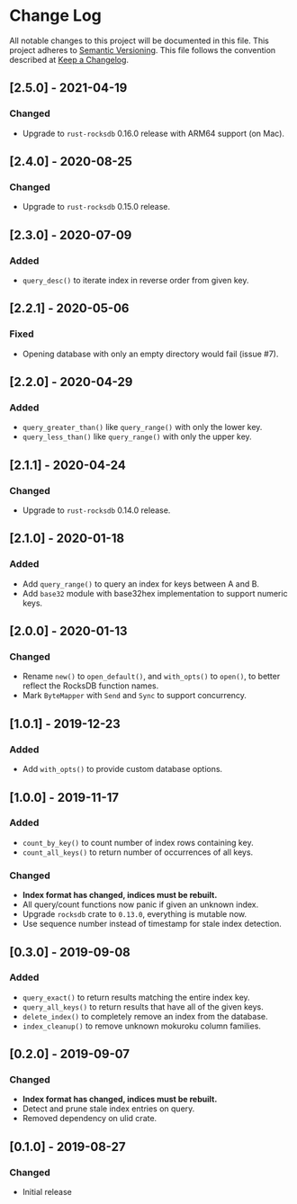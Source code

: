 # Change Log

All notable changes to this project will be documented in this file.
This project adheres to [Semantic Versioning](http://semver.org/).
This file follows the convention described at
[Keep a Changelog](http://keepachangelog.com/en/1.0.0/).

## [2.5.0] - 2021-04-19
### Changed
- Upgrade to `rust-rocksdb` 0.16.0 release with ARM64 support (on Mac).

## [2.4.0] - 2020-08-25
### Changed
- Upgrade to `rust-rocksdb` 0.15.0 release.

## [2.3.0] - 2020-07-09
### Added
- `query_desc()` to iterate index in reverse order from given key.

## [2.2.1] - 2020-05-06
### Fixed
- Opening database with only an empty directory would fail (issue #7).

## [2.2.0] - 2020-04-29
### Added
- `query_greater_than()` like `query_range()` with only the lower key.
- `query_less_than()` like `query_range()` with only the upper key.

## [2.1.1] - 2020-04-24
### Changed
- Upgrade to `rust-rocksdb` 0.14.0 release.

## [2.1.0] - 2020-01-18
### Added
- Add `query_range()` to query an index for keys between A and B.
- Add `base32` module with base32hex implementation to support numeric keys.

## [2.0.0] - 2020-01-13
### Changed
- Rename `new()` to `open_default()`, and `with_opts()` to `open()`, to better
  reflect the RocksDB function names.
- Mark `ByteMapper` with `Send` and `Sync` to support concurrency.

## [1.0.1] - 2019-12-23
### Added
- Add `with_opts()` to provide custom database options.

## [1.0.0] - 2019-11-17
### Added
- `count_by_key()` to count number of index rows containing key.
- `count_all_keys()` to return number of occurrences of all keys.
### Changed
- **Index format has changed, indices must be rebuilt.**
- All query/count functions now panic if given an unknown index.
- Upgrade `rocksdb` crate to `0.13.0`, everything is mutable now.
- Use sequence number instead of timestamp for stale index detection.

## [0.3.0] - 2019-09-08
### Added
- `query_exact()` to return results matching the entire index key.
- `query_all_keys()` to return results that have all of the given keys.
- `delete_index()` to completely remove an index from the database.
- `index_cleanup()` to remove unknown mokuroku column families.

## [0.2.0] - 2019-09-07
### Changed
- **Index format has changed, indices must be rebuilt.**
- Detect and prune stale index entries on query.
- Removed dependency on ulid crate.

## [0.1.0] - 2019-08-27
### Changed
- Initial release
